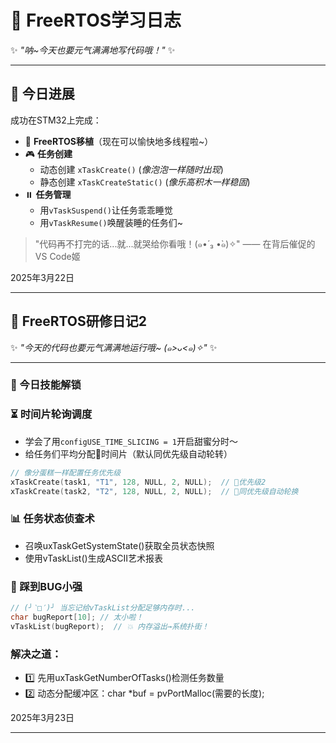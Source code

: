 # 🌸 FreeRTOS学习日志 

✨ *"呐~今天也要元气满满地写代码哦！"* ✨

---

## 🚀 今日进展
成功在STM32上完成：
- 🧵 **FreeRTOS移植**（现在可以愉快地多线程啦~）
- 🎮 **任务创建**  
  - 动态创建 `xTaskCreate()` (*像泡泡一样随时出现*)  
  - 静态创建 `xTaskCreateStatic()` (*像乐高积木一样稳固*)
- ⏸️ **任务管理**  
  - 用`vTaskSuspend()`让任务乖乖睡觉  
  - 用`vTaskResume()`唤醒装睡的任务们~   

>"代码再不打完的话...就...就哭给你看哦！(๑•́ ₃ •̀๑)✧"
>—— 在背后催促的VS Code姬

2025年3月22日

---
## 🌸 FreeRTOS研修日记2

✨ *"今天的代码也要元气满满地运行哦~ (๑>ᴗ<๑)✧"* ✨

---

### 🚀 今日技能解锁
### ⏳ **时间片轮询调度**
- 学会了用`configUSE_TIME_SLICING = 1`开启甜蜜分时～  
- 给任务们平均分配🍰时间片（默认同优先级自动轮转）
```c
// 像分蛋糕一样配置任务优先级
xTaskCreate(task1, "T1", 128, NULL, 2, NULL);  // 🎂优先级2
xTaskCreate(task2, "T2", 128, NULL, 2, NULL);  // 🧁同优先级自动轮换
```
### 📊 任务状态侦查术
- 召唤uxTaskGetSystemState()获取全员状态快照
- 使用vTaskList()生成ASCII艺术报表   

### 🐾 踩到BUG小强
```c
// (╯‵□′)╯ 当忘记给vTaskList分配足够内存时...
char bugReport[10]; // 太小啦！
vTaskList(bugReport);  // 💥 内存溢出→系统扑街！
```   
### 解决之道：
- 1️⃣ 先用uxTaskGetNumberOfTasks()检测任务数量
- 2️⃣ 动态分配缓冲区：char *buf = pvPortMalloc(需要的长度);   
   

   
2025年3月23日   

--- 